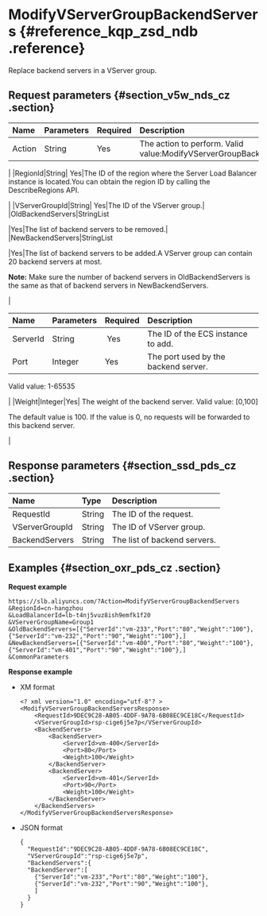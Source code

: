 # ModifyVServerGroupBackendServers {#reference_kqp_zsd_ndb .reference}

Replace backend servers in a VServer group.

## Request parameters {#section_v5w_nds_cz .section}

|Name|Parameters|Required|Description|
|:---|:---------|:-------|:----------|
|Action|String|Yes|The action to perform. Valid value:ModifyVServerGroupBackendServers

|
|RegionId|String| Yes|The ID of the region where the Server Load Balancer instance is located.You can obtain the region ID by calling the DescribeRegions API.

|
|VServerGroupId|String| Yes|The ID of the VServer group.|
|OldBackendServers|StringList

|Yes|The list of backend servers to be removed.|
|NewBackendServers|StringList

|Yes|The list of backend servers to be added.A VServer group can contain 20 backend servers at most.

**Note:** Make sure the number of backend servers in OldBackendServers is the same as that of backend servers in NewBackendServers.

|

|Name|Parameters|Required|Description|
|:---|:---------|:-------|:----------|
|ServerId|String| Yes|The ID of the ECS instance to add.|
|Port|Integer|Yes| The port used by the backend server.

 Valid value: 1-65535

 |
|Weight|Integer|Yes| The weight of the backend server. Valid value: \[0,100\]

 The default value is 100. If the value is 0, no requests will be forwarded to this backend server.

 |

## Response parameters {#section_ssd_pds_cz .section}

|Name|Type|Description|
|:---|:---|:----------|
|RequestId|String|The ID of the request.|
|VServerGroupId|String|The ID of VServer group.|
|BackendServers|String|The list of backend servers.|

## Examples {#section_oxr_pds_cz .section}

**Request example**

``` {#public}
https://slb.aliyuncs.com/?Action=ModifyVServerGroupBackendServers
&RegionId=cn-hangzhou
&LoadBalancerId=lb-t4nj5vuz8ish9emfk1f20
&VServerGroupName=Group1
&OldBackendServers=[{"ServerId":"vm-233","Port":"80","Weight":"100"},{"ServerId":"vm-232","Port":"90","Weight":"100"},]
&NewBackendServers=[{"ServerId":"vm-400","Port":"80","Weight":"100"},{"ServerId":"vm-401","Port":"90","Weight":"100"},]
&CommonParameters
```

**Response example**

-   XM format

    ```
    <? xml version="1.0" encoding="utf-8"? >
    <ModifyVServerGroupBackendServersResponse>
    	<RequestId>9DEC9C28-AB05-4DDF-9A78-6B08EC9CE18C</RequestId>
    	<VServerGroupId>rsp-cige6j5e7p</VServerGroupId>
    	<BackendServers>
    		<BackendServer>
    			<ServerId>vm-400</ServerId>
    			<Port>80</Port>
    			<Weight>100</Weight>
    		</BackendServer>
    		<BackendServer>
    			<ServerId>vm-401</ServerId>
    			<Port>90</Port>
    			<Weight>100</Weight>
    		</BackendServer>
    	</BackendServers>
    </ModifyVServerGroupBackendServersResponse>
    ```

-   JSON format

    ```
    {
      "RequestId":"9DEC9C28-AB05-4DDF-9A78-6B08EC9CE18C",
      "VServerGroupId":"rsp-cige6j5e7p",
      "BackendServers":{
      "BackendServer":[
        {"ServerId":"vm-233","Port":"80","Weight":"100"},
        {"ServerId":"vm-232","Port":"90","Weight":"100"},
        ]
      }
    }
    ```


